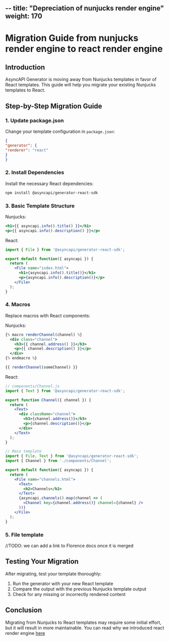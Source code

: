 --
title: "Depreciation of nunjucks render engine"
weight: 170
---

# Migration Guide from nunjucks render engine to react render engine

## Introduction

AsyncAPI Generator is moving away from Nunjucks templates in favor of React templates. This guide will help you migrate your existing Nunjucks templates to React.

## Step-by-Step Migration Guide

### 1. Update package.json

Change your template configuration in `package.json`:

```json
{
"generator": {
"renderer": "react"
}
}
```

### 2. Install Dependencies

Install the necessary React dependencies:

```bash
npm install @asyncapi/generator-react-sdk
```

### 3. Basic Template Structure

Nunjucks:
```jsx
<h1>{{ asyncapi.info().title() }}</h1>
<p>{{ asyncapi.info().description() }}</p>
```

React:
```jsx
import { File } from '@asyncapi/generator-react-sdk';

export default function({ asyncapi }) {
  return (
    <File name="index.html">
      <h1>{asyncapi.info().title()}</h1>
      <p>{asyncapi.info().description()}</p>
    </File>
  );
}
```

### 4. Macros

Replace macros with React components:

Nunjucks:
```jsx
{% macro renderChannel(channel) %}
  <div class="channel">
    <h3>{{ channel.address() }}</h3>
    <p>{{ channel.description() }}</p>
  </div>
{% endmacro %}

{{ renderChannel(someChannel) }}
```

React:
```jsx
// components/Channel.js
import { Text } from '@asyncapi/generator-react-sdk';

export function Channel({ channel }) {
  return (
    <Text>
      <div className="channel">
        <h3>{channel.address()}</h3>
        <p>{channel.description()}</p>
      </div>
    </Text>
  );
}

// Main template
import { File, Text } from '@asyncapi/generator-react-sdk';
import { Channel } from './components/Channel';

export default function({ asyncapi }) {
  return (
    <File name="channels.html">
      <Text>
        <h2>Channels</h2>
      </Text>
      {asyncapi.channels().map(channel => (
        <Channel key={channel.address()} channel={channel} />
      ))}
    </File>
  );
}
```

### 5. File template 

//TODO: we can add a link to Florence docs once it is merged

## Testing Your Migration

After migrating, test your template thoroughly:

1. Run the generator with your new React template
2. Compare the output with the previous Nunjucks template output
3. Check for any missing or incorrectly rendered content

## Conclusion

Migrating from Nunjucks to React templates may require some initial effort, but it will result in more maintainable. You can read why we introduced react render engine [here](https://www.asyncapi.com/blog/react-as-generator-engine)